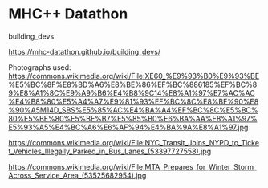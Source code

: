 # MHC++ Datathon 
building_devs

https://mhc-datathon.github.io/building_devs/

Photographs used:
https://commons.wikimedia.org/wiki/File:XE60_%E9%93%B0%E9%93%BE%E5%BC%8F%E8%BD%A6%E8%BE%86%EF%BC%886185%EF%BC%89%E8%A1%8C%E9%A9%B6%E4%B8%9C14%E8%A1%97%E7%AC%AC%E4%B8%80%E5%A4%A7%E9%81%93%EF%BC%8C%E8%BF%90%E8%90%A5M14D_SBS%E5%85%AC%E4%BA%A4%EF%BC%8C%E5%BC%80%E5%BE%80%E5%BE%B7%E5%85%B0%E6%BA%AA%E8%A1%97%E5%93%A5%E4%BC%A6%E6%AF%94%E4%BA%9A%E8%A1%97.jpg

https://commons.wikimedia.org/wiki/File:NYC_Transit_Joins_NYPD_to_Ticket_Vehicles_Illegally_Parked_in_Bus_Lanes_(53397727558).jpg

https://commons.wikimedia.org/wiki/File:MTA_Prepares_for_Winter_Storm_Across_Service_Area_(53525682954).jpg
